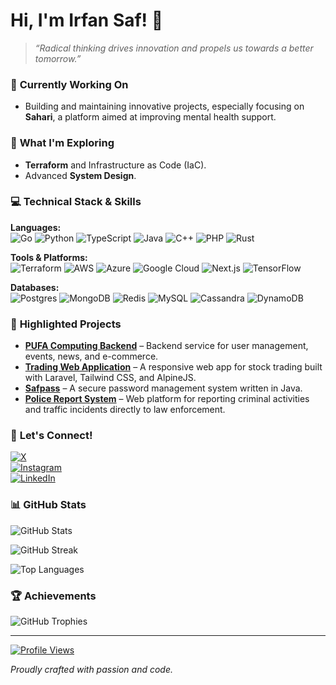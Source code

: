 # Hi, I'm Irfan Saf! 👋

> _“Radical thinking drives innovation and propels us towards a better tomorrow.”_

### 🔭 **Currently Working On**
- Building and maintaining innovative projects, especially focusing on **Sahari**, a platform aimed at improving mental health support.

### 🌱 **What I'm Exploring**
- **Terraform** and Infrastructure as Code (IaC).
- Advanced **System Design**.

### 💻 **Technical Stack & Skills**

**Languages:**  
![Go](https://img.shields.io/badge/go-%2300ADD8.svg?style=flat-square&logo=go&logoColor=white)
![Python](https://img.shields.io/badge/python-%233670A0.svg?style=flat-square&logo=python&logoColor=white)
![TypeScript](https://img.shields.io/badge/typescript-%23007ACC.svg?style=flat-square&logo=typescript&logoColor=white)
![Java](https://img.shields.io/badge/java-%23ED8B00.svg?style=flat-square&logo=openjdk&logoColor=white)
![C++](https://img.shields.io/badge/c++-%2300599C.svg?style=flat-square&logo=c%2B%2B&logoColor=white)
![PHP](https://img.shields.io/badge/PHP-%23777BB4.svg?style=flat-square&logo=php&logoColor=white)
![Rust](https://img.shields.io/badge/Rust-%23000000.svg?style=flat-square&logo=rust&logoColor=white)

**Tools & Platforms:**  
![Terraform](https://img.shields.io/badge/Terraform-%235835CC.svg?style=flat-square&logo=terraform&logoColor=white)
![AWS](https://img.shields.io/badge/AWS-%23FF9900.svg?style=flat-square&logo=amazon-aws&logoColor=white)
![Azure](https://img.shields.io/badge/Azure-%230072C6.svg?style=flat-square&logo=microsoftazure&logoColor=white)
![Google Cloud](https://img.shields.io/badge/GoogleCloud-%234285F4.svg?style=flat-square&logo=google-cloud&logoColor=white)
![Next.js](https://img.shields.io/badge/Next-black.svg?style=flat-square&logo=next.js&logoColor=white)
![TensorFlow](https://img.shields.io/badge/TensorFlow-%23FF6F00.svg?style=flat-square&logo=TensorFlow&logoColor=white)

**Databases:**  
![Postgres](https://img.shields.io/badge/postgres-%23316192.svg?style=flat-square&logo=postgresql&logoColor=white)
![MongoDB](https://img.shields.io/badge/MongoDB-%234ea94b.svg?style=flat-square&logo=mongodb&logoColor=white)
![Redis](https://img.shields.io/badge/redis-%23DD0031.svg?style=flat-square&logo=redis&logoColor=white)
![MySQL](https://img.shields.io/badge/mysql-%234479A1.svg?style=flat-square&logo=mysql&logoColor=white)
![Cassandra](https://img.shields.io/badge/cassandra-%231287B1.svg?style=flat-square&logo=apache-cassandra&logoColor=white)
![DynamoDB](https://img.shields.io/badge/DynamoDB-%234053D6.svg?style=flat-square&logo=amazon-dynamodb&logoColor=white)

### 🚀 **Highlighted Projects**

- [**PUFA Computing Backend**](https://github.com/PUFA-Computing/Backend) – Backend service for user management, events, news, and e-commerce.
- [**Trading Web Application**](https://github.com/irfansaf/Trading-Web-Application) – A responsive web app for stock trading built with Laravel, Tailwind CSS, and AlpineJS.
- [**Safpass**](https://github.com/irfansaf/finaloovp) – A secure password management system written in Java.
- [**Police Report System**](https://github.com/irfansaf/Police-Report-System) – Web platform for reporting criminal activities and traffic incidents directly to law enforcement.

### 🤝 **Let's Connect!**

[![X](https://img.shields.io/badge/X-black.svg?style=flat-square&logo=X&logoColor=white)](https://x.com/irfansaf_)  
[![Instagram](https://img.shields.io/badge/Instagram-%23E4405F.svg?style=flat-square&logo=instagram&logoColor=white)](https://instagram.com/irfansafx)  
[![LinkedIn](https://img.shields.io/badge/LinkedIn-%230077B5.svg?style=flat-square&logo=linkedin&logoColor=white)](https://linkedin.com/in/irfansaf)

### 📊 **GitHub Stats**
![GitHub Stats](https://github-readme-stats.vercel.app/api?username=irfansaf&theme=dark&include_all_commits=true&count_private=true&hide_border=true)

![GitHub Streak](https://nirzak-streak-stats.vercel.app/?user=irfansaf&theme=dark&hide_border=true)

![Top Languages](https://github-readme-stats.vercel.app/api/top-langs/?username=irfansaf&theme=dark&include_all_commits=true&count_private=true&layout=compact&hide_border=true)

### 🏆 **Achievements**
![GitHub Trophies](https://github-profile-trophy.vercel.app/?username=irfansaf&theme=radical&no-frame=false&no-bg=true&margin-w=4)

---

[![Profile Views](https://visitcount.itsvg.in/api?id=irfansaf&icon=5&color=0)](https://visitcount.itsvg.in)

_Proudly crafted with passion and code._
